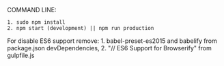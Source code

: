 COMMAND LINE:

	1. sudo npm install
	2. npm start (development) || npm run production

For disable ES6 support remove:
	1. babel-preset-es2015 and babelify from package.json devDependencies,
	2. "// ES6 Support for Browserify" from gulpfile.js
